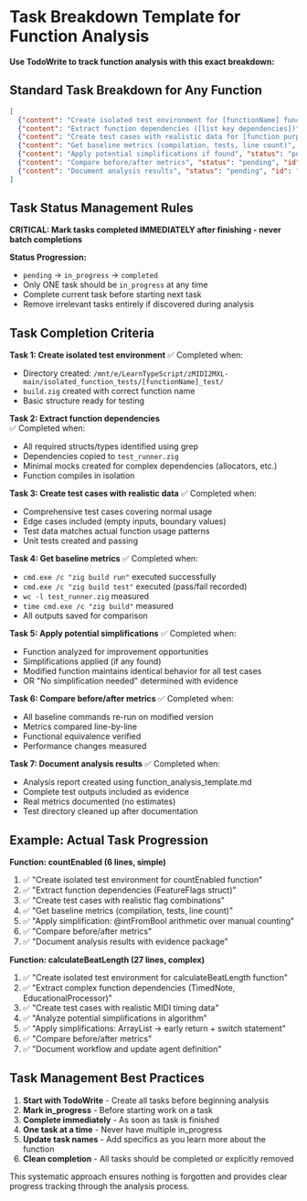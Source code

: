 # Task Breakdown Template for Function Analysis

**Use TodoWrite to track function analysis with this exact breakdown:**

## Standard Task Breakdown for Any Function

```json
[
  {"content": "Create isolated test environment for [functionName] function", "status": "pending", "id": "create-isolated-env"},
  {"content": "Extract function dependencies ([list key dependencies])", "status": "pending", "id": "extract-deps"}, 
  {"content": "Create test cases with realistic data for [function purpose]", "status": "pending", "id": "create-test-cases"},
  {"content": "Get baseline metrics (compilation, tests, line count)", "status": "pending", "id": "get-baseline-metrics"},
  {"content": "Apply potential simplifications if found", "status": "pending", "id": "apply-simplifications"},
  {"content": "Compare before/after metrics", "status": "pending", "id": "compare-metrics"},
  {"content": "Document analysis results", "status": "pending", "id": "document-results"}
]
```

## Task Status Management Rules

**CRITICAL: Mark tasks completed IMMEDIATELY after finishing - never batch completions**

**Status Progression:**
- `pending` → `in_progress` → `completed`
- Only ONE task should be `in_progress` at any time
- Complete current task before starting next task
- Remove irrelevant tasks entirely if discovered during analysis

## Task Completion Criteria

**Task 1: Create isolated test environment**
✅ Completed when:
- Directory created: `/mnt/e/LearnTypeScript/zMIDI2MXL-main/isolated_function_tests/[functionName]_test/`
- `build.zig` created with correct function name
- Basic structure ready for testing

**Task 2: Extract function dependencies**  
✅ Completed when:
- All required structs/types identified using grep
- Dependencies copied to `test_runner.zig`
- Minimal mocks created for complex dependencies (allocators, etc.)
- Function compiles in isolation

**Task 3: Create test cases with realistic data**
✅ Completed when:
- Comprehensive test cases covering normal usage
- Edge cases included (empty inputs, boundary values)
- Test data matches actual function usage patterns
- Unit tests created and passing

**Task 4: Get baseline metrics**
✅ Completed when:
- `cmd.exe /c "zig build run"` executed successfully  
- `cmd.exe /c "zig build test"` executed (pass/fail recorded)
- `wc -l test_runner.zig` measured
- `time cmd.exe /c "zig build"` measured
- All outputs saved for comparison

**Task 5: Apply potential simplifications**
✅ Completed when:
- Function analyzed for improvement opportunities
- Simplifications applied (if any found) 
- Modified function maintains identical behavior for all test cases
- OR "No simplification needed" determined with evidence

**Task 6: Compare before/after metrics**
✅ Completed when:
- All baseline commands re-run on modified version
- Metrics compared line-by-line
- Functional equivalence verified
- Performance changes measured

**Task 7: Document analysis results**
✅ Completed when:
- Analysis report created using function_analysis_template.md
- Complete test outputs included as evidence
- Real metrics documented (no estimates)
- Test directory cleaned up after documentation

## Example: Actual Task Progression

**Function: countEnabled (6 lines, simple)**
1. ✅ "Create isolated test environment for countEnabled function"
2. ✅ "Extract function dependencies (FeatureFlags struct)" 
3. ✅ "Create test cases with realistic flag combinations"
4. ✅ "Get baseline metrics (compilation, tests, line count)"
5. ✅ "Apply simplification: @intFromBool arithmetic over manual counting"
6. ✅ "Compare before/after metrics"  
7. ✅ "Document analysis results with evidence package"

**Function: calculateBeatLength (27 lines, complex)**
1. ✅ "Create isolated test environment for calculateBeatLength function"
2. ✅ "Extract complex function dependencies (TimedNote, EducationalProcessor)" 
3. ✅ "Create test cases with realistic MIDI timing data"
4. ✅ "Analyze potential simplifications in algorithm"
5. ✅ "Apply simplifications: ArrayList → early return + switch statement"
6. ✅ "Compare before/after metrics"
7. ✅ "Document workflow and update agent definition"

## Task Management Best Practices

1. **Start with TodoWrite** - Create all tasks before beginning analysis
2. **Mark in_progress** - Before starting work on a task  
3. **Complete immediately** - As soon as task is finished
4. **One task at a time** - Never have multiple in_progress
5. **Update task names** - Add specifics as you learn more about the function
6. **Clean completion** - All tasks should be completed or explicitly removed

This systematic approach ensures nothing is forgotten and provides clear progress tracking through the analysis process.